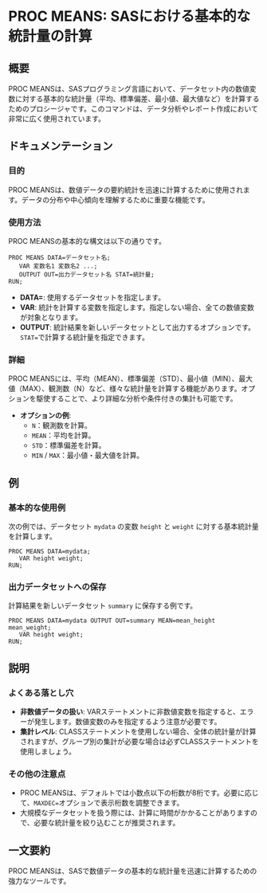 <!--
Meta Description: # PROC MEANS: SASにおける基本的な統計量の計算 ## 概要 PROC MEANSは、SASプログラミング言語において、データセット内の数値変数に対する基本的な統計量（平均、標準偏差、最小値、最大値など）を計算するためのプロシージャです。このコマンドは、データ分析やレポート作成において...
Meta Keywords: proc, means, meansは, data, var
-->

# PROC MEANS: SASにおける基本的な統計量の計算

## 概要
PROC MEANSは、SASプログラミング言語において、データセット内の数値変数に対する基本的な統計量（平均、標準偏差、最小値、最大値など）を計算するためのプロシージャです。このコマンドは、データ分析やレポート作成において非常に広く使用されています。

## ドキュメンテーション
### 目的
PROC MEANSは、数値データの要約統計を迅速に計算するために使用されます。データの分布や中心傾向を理解するために重要な機能です。

### 使用方法
PROC MEANSの基本的な構文は以下の通りです。

```sas
PROC MEANS DATA=データセット名;
   VAR 変数名1 変数名2 ...;
   OUTPUT OUT=出力データセット名 STAT=統計量;
RUN;
```

- **DATA=**: 使用するデータセットを指定します。
- **VAR**: 統計を計算する変数を指定します。指定しない場合、全ての数値変数が対象となります。
- **OUTPUT**: 統計結果を新しいデータセットとして出力するオプションです。`STAT=`で計算する統計量を指定できます。

### 詳細
PROC MEANSには、平均（MEAN）、標準偏差（STD）、最小値（MIN）、最大値（MAX）、観測数（N）など、様々な統計量を計算する機能があります。オプションを駆使することで、より詳細な分析や条件付きの集計も可能です。

- **オプションの例**:
  - `N`：観測数を計算。
  - `MEAN`：平均を計算。
  - `STD`：標準偏差を計算。
  - `MIN` / `MAX`：最小値・最大値を計算。

## 例
### 基本的な使用例
次の例では、データセット `mydata` の変数 `height` と `weight` に対する基本統計量を計算します。

```sas
PROC MEANS DATA=mydata;
   VAR height weight;
RUN;
```

### 出力データセットへの保存
計算結果を新しいデータセット `summary` に保存する例です。

```sas
PROC MEANS DATA=mydata OUTPUT OUT=summary MEAN=mean_height mean_weight;
   VAR height weight;
RUN;
```

## 説明
### よくある落とし穴
- **非数値データの扱い**: VARステートメントに非数値変数を指定すると、エラーが発生します。数値変数のみを指定するよう注意が必要です。
- **集計レベル**: CLASSステートメントを使用しない場合、全体の統計量が計算されますが、グループ別の集計が必要な場合は必ずCLASSステートメントを使用しましょう。

### その他の注意点
- PROC MEANSは、デフォルトでは小数点以下の桁数が8桁です。必要に応じて、`MAXDEC=`オプションで表示桁数を調整できます。
- 大規模なデータセットを扱う際には、計算に時間がかかることがありますので、必要な統計量を絞り込むことが推奨されます。

## 一文要約
PROC MEANSは、SASで数値データの基本的な統計量を迅速に計算するための強力なツールです。